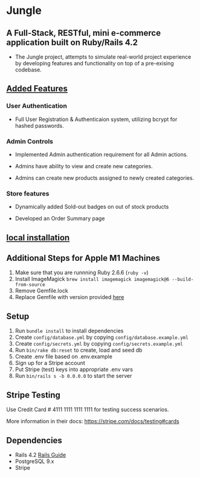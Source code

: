 # Jungle

## A Full-Stack, RESTful, mini e-commerce application built on Ruby/Rails 4.2

* The Jungle project, attempts to simulate real-world project experience by developing features and functionality on top of a pre-exising codebase.

## <ins>Added Features</ins>

### User Authentication
* Full User Registration & Authenticaion system, utilizing bcrypt for hashed passwords.

### Admin Controls
* Implemented Admin authentication requirement for all Admin actions.

* Admins have ability to view and create new categories.

* Admins can create new products assigned to newly created categories.

### Store features
* Dynamically added Sold-out badges on out of stock products

* Developed an Order Summary page

## <ins>local installation</ins>

## Additional Steps for Apple M1 Machines

1. Make sure that you are runnning Ruby 2.6.6 (`ruby -v`)
1. Install ImageMagick `brew install imagemagick imagemagick@6 --build-from-source`
2. Remove Gemfile.lock
3. Replace Gemfile with version provided [here](https://gist.githubusercontent.com/FrancisBourgouin/831795ae12c4704687a0c2496d91a727/raw/ce8e2104f725f43e56650d404169c7b11c33a5c5/Gemfile)

## Setup

1. Run `bundle install` to install dependencies
2. Create `config/database.yml` by copying `config/database.example.yml`
3. Create `config/secrets.yml` by copying `config/secrets.example.yml`
4. Run `bin/rake db:reset` to create, load and seed db
5. Create .env file based on .env.example
6. Sign up for a Stripe account
7. Put Stripe (test) keys into appropriate .env vars
8. Run `bin/rails s -b 0.0.0.0` to start the server

## Stripe Testing

Use Credit Card # 4111 1111 1111 1111 for testing success scenarios.

More information in their docs: <https://stripe.com/docs/testing#cards>

## Dependencies

* Rails 4.2 [Rails Guide](http://guides.rubyonrails.org/v4.2/)
* PostgreSQL 9.x
* Stripe
